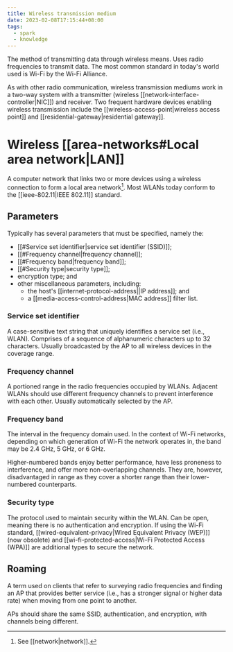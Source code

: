 ```yaml
---
title: Wireless transmission medium
date: 2023-02-08T17:15:44+08:00
tags:
  - spark
  - knowledge
---
```


The method of transmitting data through wireless means. Uses radio frequencies to transmit data. The most common standard in today's world used is Wi-Fi by the Wi-Fi Alliance.

As with other radio communication, wireless transmission mediums work in a two-way system with a transmitter (wireless [[network-interface-controller|NIC]]) and receiver. Two frequent hardware devices enabling wireless transmission include the [[wireless-access-point|wireless access point]] and [[residential-gateway|residential gateway]].

# Wireless [[area-networks#Local area network|LAN]]

A computer network that links two or more devices using a wireless connection to form a local area network[^1]. Most WLANs today conform to the [[ieee-802.11|IEEE 802.11]] standard.

## Parameters
Typically has several parameters that must be specified, namely the:
- [[#Service set identifier|service set identifier (SSID)]];
- [[#Frequency channel|frequency channel]];
- [[#Frequency band|frequency band]];
- [[#Security type|security type]];
- encryption type; and
- other miscellaneous parameters, including:
	- the host's [[internet-protocol-address||IP address]]; and
	- a [[media-access-control-address|MAC address]] filter list.

### Service set identifier
A case-sensitive text string that uniquely identifies a service set (i.e., WLAN). Comprises of a sequence of alphanumeric characters up to 32 characters. Usually broadcasted by the AP to all wireless devices in the coverage range.

### Frequency channel
A portioned range in the radio frequencies occupied by WLANs. Adjacent WLANs should use different frequency channels to prevent interference with each other. Usually automatically selected by the AP.

### Frequency band
The interval in the frequency domain used. In the context of Wi-Fi networks, depending on which generation of Wi-Fi the network operates in, the band may be 2.4 GHz, 5 GHz, or 6 GHz.

Higher-numbered bands enjoy better performance, have less proneness to interference, and offer more non-overlapping channels. They are, however, disadvantaged in range as they cover a shorter range than their lower-numbered counterparts.

### Security type
The protocol used to maintain security within the WLAN. Can be open, meaning there is no authentication and encryption. If using the Wi-Fi standard, [[wired-equivalent-privacy|Wired Equivalent Privacy (WEP)]] (now obsolete) and [[wi-fi-protected-access|Wi-Fi Protected Access (WPA)]] are additional types to secure the network.

## Roaming
A term used on clients that refer to surveying radio frequencies and finding an AP that provides better service (i.e., has a stronger signal or higher data rate) when moving from one point to another.

APs should share the same SSID, authentication, and encryption, with channels being different.

[^1]: See [[network|network]].

